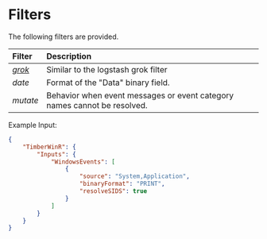 # Filters
The following filters are provided.


| Filter            | Description                                                             
| :---------------- |:----------------------------------------------------------------------- 
| *[grok][1]*            |Similar to the logstash grok filter                                                  
| *date*            |Format of the "Data" binary field.                                       
| *mutate*          |Behavior when event messages or event category names cannot be resolved.                             
Example Input:
```json
{
    "TimberWinR": {
        "Inputs": {
            "WindowsEvents": [
                {
                    "source": "System,Application",
                    "binaryFormat": "PRINT",
                    "resolveSIDS": true
                }
            ]
		}
	}
}
```


  [1]: http://logstash.net/docs/1.4.2/filters/grok